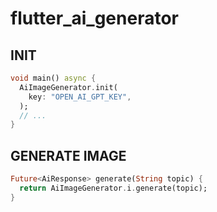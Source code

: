 # flutter_ai_generator

## INIT

```dart
void main() async {
  AiImageGenerator.init(
    key: "OPEN_AI_GPT_KEY",
  );
  // ...
}
```

## GENERATE IMAGE

```dart
Future<AiResponse> generate(String topic) {
  return AiImageGenerator.i.generate(topic);
}
```